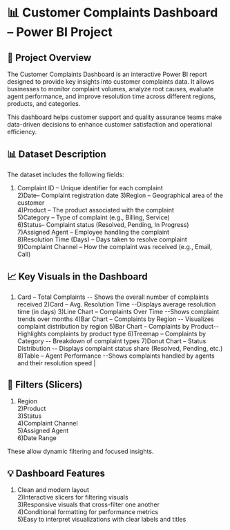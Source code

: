 # 📊 Customer Complaints Dashboard – Power BI Project
## 🚀 Project Overview
The Customer Complaints Dashboard is an interactive Power BI report designed to provide key insights into customer complaints data. It allows businesses to monitor complaint volumes, analyze root causes, evaluate agent performance, and improve resolution time across different regions, products, and categories.

This dashboard helps customer support and quality assurance teams make data-driven decisions to enhance customer satisfaction and operational efficiency.

## 📊 Dataset Description

The dataset includes the following fields:

1) Complaint ID – Unique identifier for each complaint  
2)Date– Complaint registration date
3)Region – Geographical area of the customer  
4)Product – The product associated with the complaint  
5)Category – Type of complaint (e.g., Billing, Service)  
6)Status– Complaint status (Resolved, Pending, In Progress)  
7)Assigned Agent – Employee handling the complaint  
8)Resolution Time (Days) – Days taken to resolve complaint  
9)Complaint Channel – How the complaint was received (e.g., Email, Call)

## 📈 Key Visuals in the Dashboard

1) Card – Total Complaints -- Shows the overall number of complaints received 
2)Card – Avg. Resolution Time --Displays average resolution time (in days) 
3)Line Chart – Complaints Over Time --Shows complaint trends over months 
4)Bar Chart – Complaints by Region -- Visualizes complaint distribution by region 
5)Bar Chart – Complaints by Product-- Highlights complaints by product type 
6)Treemap – Complaints by Category -- Breakdown of complaint types 
7)Donut Chart – Status Distribution -- Displays complaint status share (Resolved, Pending, etc.) 
8)Table – Agent Performance --Shows complaints handled by agents and their resolution speed |

## 🧩 Filters (Slicers)
1) Region  
2)Product  
3)Status  
4)Complaint Channel  
5)Assigned Agent  
6)Date Range

These allow dynamic filtering and focused insights.
## 💡 Dashboard Features
1) Clean and modern layout  
2)Interactive slicers for filtering visuals  
3)Responsive visuals that cross-filter one another  
4)Conditional formatting for performance metrics  
5)Easy to interpret visualizations with clear labels and titles  


